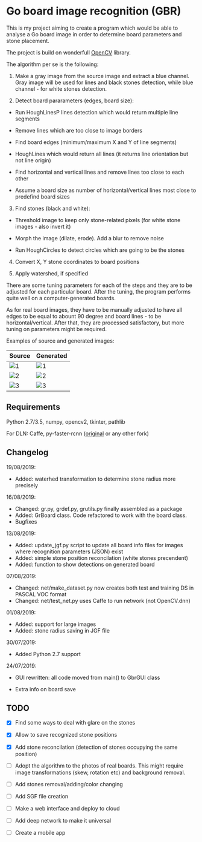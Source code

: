 # Go board image recognition (GBR)

This is my project aiming to create a program which would be able to analyse a Go board image in order to determine board parameters and stone placement.

The project is build on wonderfull [OpenCV](https://opencv.org/) library.

The algorithm per se is the following:

1. Make a gray image from the source image and extract a blue channel. Gray image will be used for lines and black stones detection, while blue channel - for white stones detection.

1. Detect board pararameters (edges, board size):

  * Run HoughLinesP lines detection which would return multiple line segments

  * Remove lines which are too close to image borders

  * Find board edges (minimum/maximum X and Y of line segments)

  * HoughLines which would return all lines (it returns line orientation but not line origin)

  * Find horizontal and vertical lines and remove lines too close to each other

  * Assume a board size as number of horizontal/vertical lines most close to predefind board sizes

3. Find stones (black and white):

  * Threshold image to keep only stone-related pixels (for white stone images - also invert it)

  * Morph the image (dilate, erode). Add a blur to remove noise

  * Run HoughCircles to detect circles which are going to be the stones

4. Convert X, Y stone coordinates to board positions

5. Apply watershed, if specified

There are some tuning parameters for each of the steps and they are to be adjusted for each particular board. After the tuning, the program performs quite well on a computer-generated boards.

As for real board images, they have to be manually adjusted to have all edges to be equal to abount 90 degree and board lines - to be horizontal/vertical. After that, they are processed satisfactory, but more tuning on parameters might be required.

Examples of source and generated images:

| Source | Generated |
| ---    | ---       |
| ![1](../master/img/go_board_1.png) | ![1](../master/img/go_board_1_gen.jpg) |
| ![2](../master/img/go_board_13.png) | ![2](../master/img/go_board_13_gen.png) |
| ![3](../master/img/go_board_8a.png) | ![3](../master/img/go_board_8a_gen.jpg) |


## Requirements

Python 2.7/3.5, numpy, opencv2, tkinter, pathlib

For DLN: Caffe, py-faster-rcnn ([original](https://github.com/rbgirshick/py-faster-rcnn) or any other fork)


## Changelog

19/08/2019:

* Added: waterhed transformation to determine stone radius more precisely

16/08/2019:

* Changed: gr.py, grdef.py, grutils.py finally assembled as a package
* Added: GrBoard class. Code refactored to work with the board class.
* Bugfixes


13/08/2019:

* Added: update_jgf.py script to update all board info files for images where recognition parameters (JSON) exist
* Added: simple stone position reconcilation (white stones precendent)
* Added: function to show detections on generated board

07/08/2019:

* Changed: net/make_dataset.py now creates both test and training DS in PASCAL VOC format
* Changed: net/test_net.py uses Caffe to run network (not OpenCV.dnn)

01/08/2019:

* Added: support for large images
* Added: stone radius saving in JGF file

30/07/2019:

* Added Python 2.7 support


24/07/2019:

* GUI rewritten: all code moved from main() to GbrGUI class

* Extra info on board save

## TODO

- [x] Find some ways to deal with glare on the stones

- [x] Allow to save recognized stone positions

- [x] Add stone reconcilation (detection of stones occupying the same position)

- [ ] Adopt the algorithm to the photos of real boards. This might require image transformations (skew, rotation etc) and background removal.

- [ ] Add stones removal/adding/color changing

- [ ] Add SGF file creation

- [ ] Make a web interface and deploy to cloud

- [ ] Add deep network to make it universal

- [ ] Create a mobile app
